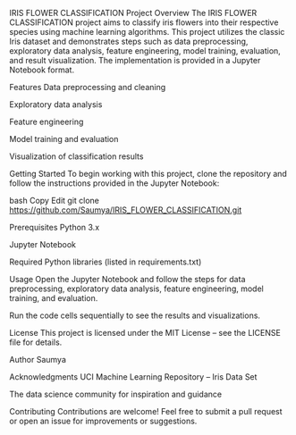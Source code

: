 IRIS FLOWER CLASSIFICATION
Project Overview
The IRIS FLOWER CLASSIFICATION project aims to classify iris flowers into their respective species using machine learning algorithms. This project utilizes the classic Iris dataset and demonstrates steps such as data preprocessing, exploratory data analysis, feature engineering, model training, evaluation, and result visualization. The implementation is provided in a Jupyter Notebook format.

Features
Data preprocessing and cleaning

Exploratory data analysis

Feature engineering

Model training and evaluation

Visualization of classification results

Getting Started
To begin working with this project, clone the repository and follow the instructions provided in the Jupyter Notebook:

bash
Copy
Edit
git clone https://github.com/Saumya/IRIS_FLOWER_CLASSIFICATION.git

Prerequisites
Python 3.x

Jupyter Notebook

Required Python libraries (listed in requirements.txt)

Usage
Open the Jupyter Notebook and follow the steps for data preprocessing, exploratory data analysis, feature engineering, model training, and evaluation.

Run the code cells sequentially to see the results and visualizations.

License
This project is licensed under the MIT License – see the LICENSE file for details.

Author
Saumya

Acknowledgments
UCI Machine Learning Repository – Iris Data Set

The data science community for inspiration and guidance

Contributing
Contributions are welcome! Feel free to submit a pull request or open an issue for improvements or suggestions.

